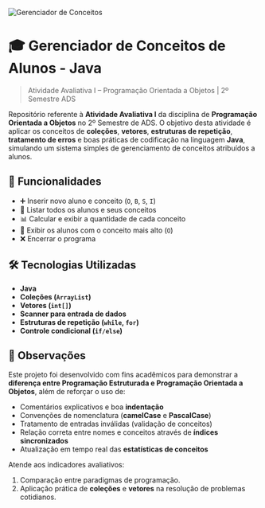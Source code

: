 ![Gerenciador de Conceitos](https://img.shields.io/badge/atividade%20avaliativa-java-blueviolet)

# 🎓 Gerenciador de Conceitos de Alunos - Java
> Atividade Avaliativa I – Programação Orientada a Objetos | 2º Semestre ADS

Repositório referente à **Atividade Avaliativa I** da disciplina de **Programação Orientada a Objetos** no 2º Semestre de ADS. O objetivo desta atividade é aplicar os conceitos de **coleções**, **vetores**, **estruturas de repetição**, **tratamento de erros** e boas práticas de codificação na linguagem **Java**, simulando um sistema simples de gerenciamento de conceitos atribuídos a alunos.

## 📌 Funcionalidades

- ➕ Inserir novo aluno e conceito (`O`, `B`, `S`, `I`)
- 📃 Listar todos os alunos e seus conceitos
- 📊 Calcular e exibir a quantidade de cada conceito
- 🌟 Exibir os alunos com o conceito mais alto (`O`)
- ❌ Encerrar o programa

## 🛠️ Tecnologias Utilizadas

- **Java**
- **Coleções (`ArrayList`)**
- **Vetores (`int[]`)**
- **Scanner para entrada de dados**
- **Estruturas de repetição (`while`, `for`)**
- **Controle condicional (`if/else`)**

## 📝 Observações

Este projeto foi desenvolvido com fins acadêmicos para demonstrar a **diferença entre Programação Estruturada e Programação Orientada a Objetos**, além de reforçar o uso de:

- Comentários explicativos e boa **indentação**
- Convenções de nomenclatura (**camelCase** e **PascalCase**)
- Tratamento de entradas inválidas (validação de conceitos)
- Relação correta entre nomes e conceitos através de **índices sincronizados**
- Atualização em tempo real das **estatísticas de conceitos**

Atende aos indicadores avaliativos:
1. Comparação entre paradigmas de programação.
2. Aplicação prática de **coleções** e **vetores** na resolução de problemas cotidianos.
